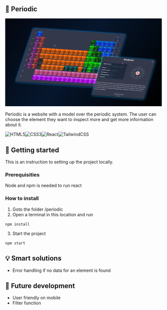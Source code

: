## :microscope: Periodic

![Header Image](assets/periodicSystem.png)

Periodic is a website with a model over the periodic system. The user can choose the element they want to inspect more and get more information about it.

![HTML5](https://img.shields.io/badge/html5-%23E34F26.svg?style=for-the-badge&logo=html5&logoColor=white)![CSS3](https://img.shields.io/badge/css3-%231572B6.svg?style=for-the-badge&logo=css3&logoColor=white)![React](https://img.shields.io/badge/react-%2320232a.svg?style=for-the-badge&logo=react&logoColor=%2361DAFB)![TailwindCSS](https://img.shields.io/badge/tailwindcss-%2338B2AC.svg?style=for-the-badge&logo=tailwind-css&logoColor=white)

## :seedling: Getting started

This is an instruction to setting up the project locally.

### Prerequisities

Node and npm is needed to run react

### How to install

1. Goto the folder /periodic
2. Open a terminal in this location and run

```
npm install
```

3. Start the project

```
npm start
```
## :bulb: Smart solutions

* Error handling if no data for an element is found

## :triangular_flag_on_post: Future development

* User friendly on mobile 
* Filter function

